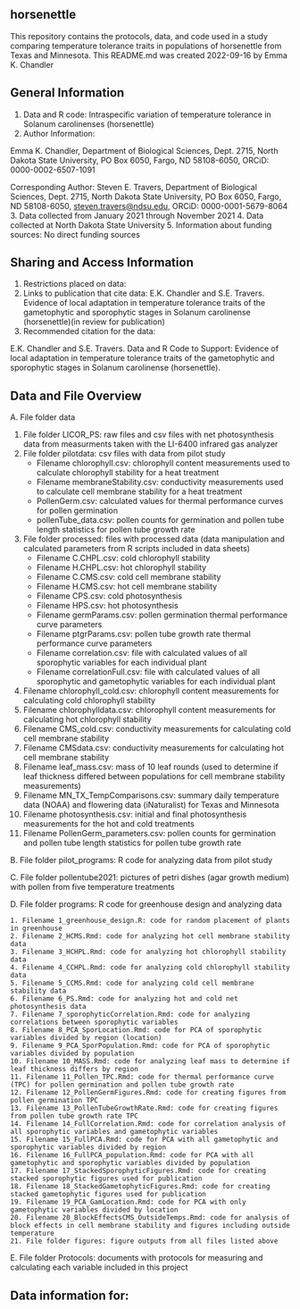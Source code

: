 ## horsenettle
This repository contains the protocols, data, and code used in a study comparing temperature tolerance traits in populations of horsenettle from Texas and Minnesota.
This README.md was created 2022-09-16 by Emma K. Chandler
## General Information
1. Data and R code: Intraspecific variation of temperature tolerance in Solanum carolinenses (horsenettle)
2. Author Information:

Emma K. Chandler, Department of Biological Sciences, Dept. 2715, North Dakota State University, PO Box 6050, Fargo, ND 58108-6050, ORCiD: 0000-0002-6507-1091

Corresponding Author: Steven E. Travers, Department of Biological Sciences, Dept. 2715, North Dakota State University, PO Box 6050, Fargo, ND 58108-6050, steven.travers@ndsu.edu, ORCiD: 0000-0001-5679-8064
3. Data collected from January 2021 through November 2021
4. Data collected at North Dakota State University
5. Information about funding sources: No direct funding sources
## Sharing and Access Information
1. Restrictions placed on data:
2. Links to publication that cite data: E.K. Chandler and S.E. Travers. Evidence of local adaptation in temperature tolerance traits of the gametophytic and sporophytic stages in Solanum carolinense (horsenettle)(in review for publication)
3. Recommended citation for the data:

E.K. Chandler and S.E. Travers. Data and R Code to Support: Evidence of local adaptation in temperature tolerance traits of the gametophytic and sporophytic stages in Solanum carolinense (horsenettle).
## Data and File Overview
A. File folder data

   1. File folder LICOR_PS: raw files and csv files with net photosynthesis data from measurments taken with the LI-6400 infrared gas analyzer
   2. File folder pilotdata: csv files with data from pilot study
        * Filename chlorophyll.csv: chlorophyll content measurements used to calculate chlorophyll stability for a heat treatment
        * Filename membraneStability.csv: conductivity measurements used to calculate cell membrane stability for a heat treatment
        * PollenGerm.csv: calculated values for thermal performance curves for pollen germination
        * pollenTube_data.csv: pollen counts for germination and pollen tube length statistics for pollen tube growth rate
   3. File folder processed: files with processed data (data manipulation and calculated parameters from R scripts included in data sheets)
        * Filename C.CHPL.csv: cold chlorophyll stability
        * Filename H.CHPL.csv: hot chlorophyll stability
        * Filename C.CMS.csv: cold cell membrane stability
        * Filename H.CMS.csv: hot cell membrane stability
        * Filename CPS.csv: cold photosynthesis
        * Filename HPS.csv: hot photosynthesis
        * Filename germParams.csv: pollen germination thermal performance curve parameters
        * Filename ptgrParams.csv: pollen tube growth rate thermal performance curve parameters
        * Filename correlation.csv: file with calculated values of all sporophytic variables for each individual plant
        * Filename correlationFull.csv: file with calculated values of all sporophytic and gametophytic variables for each individual plant
   4. Filename chlorophyll_cold.csv: chlorophyll content measurements for calculating cold chlorophyll stability
   5. Filename chlorophylldata.csv: chlorophyll content measurements for calculating hot chlorophyll stability
   6. Filename CMS_cold.csv: conductivity measurements for calculating cold cell membrane stability
   7. Filename CMSdata.csv: conductivity measurements for calculating hot cell membrane stability
   8. Filename leaf_mass.csv: mass of 10 leaf rounds (used to determine if leaf thickness differed between populations for cell membrane stability measurements)
   9. Filename MN_TX_TempComparisons.csv: summary daily temperature data (NOAA) and flowering data (iNaturalist) for Texas and Minnesota 
   10. Filename photosynthesis.csv: initial and final photosynthesis measurements for the hot and cold treatments
   11. Filename PollenGerm_parameters.csv: pollen counts for germination and pollen tube length statistics for pollen tube growth rate
   
B. File folder pilot_programs: R code for analyzing data from pilot study

C. File folder pollentube2021: pictures of petri dishes (agar growth medium) with pollen from five temperature treatments

D. File folder programs: R code for greenhouse design and analyzing data

    1. Filename 1_greenhouse_design.R: code for random placement of plants in greenhouse
    2. Filename 2_HCMS.Rmd: code for analyzing hot cell membrane stability data
    3. Filename 3_HCHPL.Rmd: code for analyzing hot chlorophyll stability data
    4. Filename 4_CCHPL.Rmd: code for analyzing cold chlorophyll stability data
    5. Filename 5_CCMS.Rmd: code for analyzing cold cell membrane stability data
    6. Filename 6_PS.Rmd: code for analyzing hot and cold net photosynthesis data
    7. Filename 7_sporophyticCorrelation.Rmd: code for analyzing correlations between sporophytic variables
    8. Filename 8_PCA_SporLocation.Rmd: code for PCA of sporophytic variables divided by region (location)
    9. Filename 9_PCA_SporPopulation.Rmd: code for PCA of sporophytic variables divided by population
    10. Filename 10_MASS.Rmd: code for analyzing leaf mass to determine if leaf thickness differs by region
    11. Filename 11_Pollen_TPC.Rmd: code for thermal performance curve (TPC) for pollen germination and pollen tube growth rate
    12. Filename 12_PollenGermFigures.Rmd: code for creating figures from pollen germination TPC
    13. Filename 13_PollenTubeGrowthRate.Rmd: code for creating figures from pollen tube growth rate TPC
    14. Filename 14_FullCorrelation.Rmd: code for correlation analysis of all sporophytic variables and gametophytic variables
    15. Filename 15_FullPCA.Rmd: code for PCA with all gametophytic and sporophytic variables divided by region
    16. Filename 16_FullPCA_population.Rmd: code for PCA with all gametophytic and sporophytic variables divided by population
    17. Filename 17_StackedSporophyticFigures.Rmd: code for creating stacked sporophytic figures used for publication
    18. Filename 18_StackedGametophyticFigures.Rmd: code for creating stacked gametophytic figures used for publication
    19. Filename 19_PCA_GamLocation.Rmd: code for PCA with only gametophytic variables divided by location
    20. Filename 20_BlockEffectsCMS_OutsideTemps.Rmd: code for analysis of block effects in cell membrane stability and figures including outside temperature
    21. File folder figures: figure outputs from all files listed above

E. File folder Protocols: documents with protocols for measuring and calculating each variable included in this project
      
## Data information for: 




